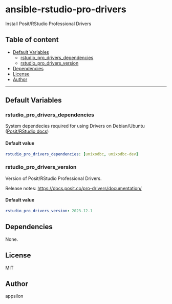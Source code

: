 # ansible-rstudio-pro-drivers

Install Posit/RStudio Professional Drivers

## Table of content

- [Default Variables](#default-variables)
  - [rstudio_pro_drivers_dependencies](#rstudio_pro_drivers_dependencies)
  - [rstudio_pro_drivers_version](#rstudio_pro_drivers_version)
- [Dependencies](#dependencies)
- [License](#license)
- [Author](#author)

---

## Default Variables

### rstudio_pro_drivers_dependencies

System dependecies required for using Drivers on Debian/Ubuntu ([Posit/RStudio docs](https://docs.posit.co/pro-drivers/workbench-connect/#step-1-install-dependencies))

#### Default value

```YAML
rstudio_pro_drivers_dependencies: [unixodbc, unixodbc-dev]
```

### rstudio_pro_drivers_version

Version of Posit/RStudio Professional Drivers.

Release notes: <https://docs.posit.co/pro-drivers/documentation/>

#### Default value

```YAML
rstudio_pro_drivers_version: 2023.12.1
```



## Dependencies

None.

## License

MIT

## Author

appsilon

